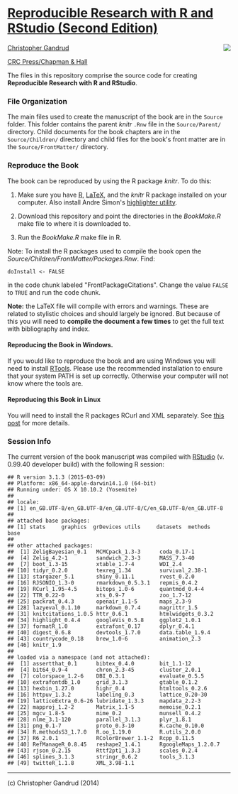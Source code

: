 # [Reproducible Research with R and RStudio (Second Edition)](http://christophergandrud.GitHub.io/RepResR-RStudio/)

[<img src="http://3.bp.blogspot.com/-f8MFbNEoyGU/UYNGekqEkTI/AAAAAAAAGOM/Dq36pI06kTQ/s320/RepResCover.jpg" align="right" />](http://www.amazon.com/dp/1466572841)

[Christopher Gandrud](http://christophergandrud.blogspot.com/p/biocontact.html)

[CRC Press/Chapman & Hall](http://www.crcpress.com/product/isbn/9781466572843)

The files in this repository comprise the source code for creating
**Reproducible Research with R and RStudio**.

### File Organization

The main files used to create the manuscript of the book are in the `Source`
folder. This folder contains the parent *knitr* `.Rnw` file in the
`Source/Parent/` directory. Child documents for the book chapters are in the
`Source/Children/` directory and child files for the book's front matter are in
the `Source/FrontMatter/` directory.

### Reproduce the Book

The book can be reproduced by using the R package *knitr*. To do this:

1. Make sure you have [R](http://www.r-project.org/),
[LaTeX](http://www.latex-project.org/ftp.html), and the *knitr* R package
installed on your computer. Also install Andre Simon's
[highlighter utility](http://www.andre-simon.de/zip/download.html).

2. Download this repository and point the directories in the *BookMake.R* make
file to where it is downloaded to.

3. Run the *BookMake.R* make file in R.

Note: To install the R packages used to compile the book open the
*Source/Children/FrontMatter/Packages.Rnw*. Find:

```
doInstall <- FALSE
```

in the code chunk labeled "FrontPackageCitations". Change the value `FALSE` to
`TRUE` and run the code chunk.

**Note:** the LaTeX file will compile with errors and warnings. These are
related to stylistic choices and should largely be ignored. But because of this
you will need to **compile the document a few times** to get the full text
with bibliography and index.

#### Reproducing the Book in Windows.

If you would like to reproduce the book and are using Windows you will need to
install [RTools](http://cran.r-project.org/bin/windows/Rtools/installer.html).
Please use the recommended installation to ensure that your system PATH is set
up correctly. Otherwise your computer will not know where the tools are.

#### Reproducing this Book in Linux

You will need to install the R packages RCurl and XML separately. See
[this post](https://GitHub.com/cboettig/treeBASE/issues/5) for more details.

### Session Info

The current version of the book manuscript was compiled with
[RStudio](http://www.rstudio.com/) (v. 0.99.40 developer build) with the
following R session:


```
## R version 3.1.3 (2015-03-09)
## Platform: x86_64-apple-darwin14.1.0 (64-bit)
## Running under: OS X 10.10.2 (Yosemite)
## 
## locale:
## [1] en_GB.UTF-8/en_GB.UTF-8/en_GB.UTF-8/C/en_GB.UTF-8/en_GB.UTF-8
## 
## attached base packages:
## [1] stats     graphics  grDevices utils     datasets  methods   base     
## 
## other attached packages:
##  [1] ZeligBayesian_0.1   MCMCpack_1.3-3      coda_0.17-1        
##  [4] Zelig_4.2-1         sandwich_2.3-3      MASS_7.3-40        
##  [7] boot_1.3-15         xtable_1.7-4        WDI_2.4            
## [10] tidyr_0.2.0         texreg_1.34         survival_2.38-1    
## [13] stargazer_5.1       shiny_0.11.1        rvest_0.2.0        
## [16] RJSONIO_1.3-0       rmarkdown_0.5.3.1   repmis_0.4.2       
## [19] RCurl_1.95-4.5      bitops_1.0-6        quantmod_0.4-4     
## [22] TTR_0.22-0          xts_0.9-7           zoo_1.7-12         
## [25] packrat_0.4.3       openair_1.1-5       maps_2.3-9         
## [28] lazyeval_0.1.10     markdown_0.7.4      magrittr_1.5       
## [31] knitcitations_1.0.5 httr_0.6.1          htmlwidgets_0.3.2  
## [34] highlight_0.4.4     googleVis_0.5.8     ggplot2_1.0.1      
## [37] formatR_1.0         extrafont_0.17      dplyr_0.4.1        
## [40] digest_0.6.8        devtools_1.7.0      data.table_1.9.4   
## [43] countrycode_0.18    brew_1.0-6          animation_2.3      
## [46] knitr_1.9          
## 
## loaded via a namespace (and not attached):
##  [1] assertthat_0.1      bibtex_0.4.0        bit_1.1-12         
##  [4] bit64_0.9-4         chron_2.3-45        cluster_2.0.1      
##  [7] colorspace_1.2-6    DBI_0.3.1           evaluate_0.5.5     
## [10] extrafontdb_1.0     grid_3.1.3          gtable_0.1.2       
## [13] hexbin_1.27.0       highr_0.4           htmltools_0.2.6    
## [16] httpuv_1.3.2        labeling_0.3        lattice_0.20-30    
## [19] latticeExtra_0.6-26 lubridate_1.3.3     mapdata_2.2-3      
## [22] mapproj_1.2-2       Matrix_1.1-5        memoise_0.2.1      
## [25] mgcv_1.8-5          mime_0.2            munsell_0.4.2      
## [28] nlme_3.1-120        parallel_3.1.3      plyr_1.8.1         
## [31] png_0.1-7           proto_0.3-10        R.cache_0.10.0     
## [34] R.methodsS3_1.7.0   R.oo_1.19.0         R.utils_2.0.0      
## [37] R6_2.0.1            RColorBrewer_1.1-2  Rcpp_0.11.5        
## [40] RefManageR_0.8.45   reshape2_1.4.1      RgoogleMaps_1.2.0.7
## [43] rjson_0.2.15        Rttf2pt1_1.3.3      scales_0.2.4       
## [46] splines_3.1.3       stringr_0.6.2       tools_3.1.3        
## [49] twitteR_1.1.8       XML_3.98-1.1
```

---

(c) Christopher Gandrud (2014)
